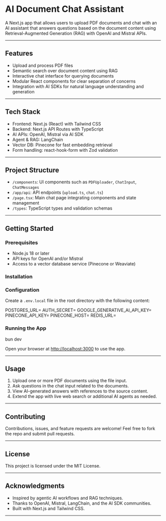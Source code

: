 # AI Document Chat Assistant

A Next.js app that allows users to upload PDF documents and chat with an AI assistant that answers questions based on the document content using Retrieval-Augmented Generation (RAG) with OpenAI and Mistral APIs.

---

## Features

- Upload and process PDF files
- Semantic search over document content using RAG
- Interactive chat interface for querying documents
- Modular React components for clear separation of concerns
- Integration with AI SDKs for natural language understanding and generation

---

## Tech Stack

- Frontend: Next.js (React) with Tailwind CSS
- Backend: Next.js API Routes with TypeScript
- AI APIs: OpenAI, Mistral via AI SDK
- Agent & RAG: LangChain 
- Vector DB: Pinecone for fast embedding retrieval
- Form handling: react-hook-form with Zod validation

---

## Project Structure

- `/components`: UI components such as `PDFUploader`, `ChatInput`, `ChatMessages`
- `/app/api`: API endpoints (`upload.ts`, `chat.ts`)
- `/page.tsx`: Main chat page integrating components and state management
- `/types`: TypeScript types and validation schemas

---

## Getting Started

### Prerequisites

- Node.js 18 or later
- API keys for OpenAI and/or Mistral
- Access to a vector database service (Pinecone or Weaviate)

### Installation


### Configuration

Create a `.env.local` file in the root directory with the following content:

POSTGRES_URL=
AUTH_SECRET=
GOOGLE_GENERATIVE_AI_API_KEY=
PINECONE_API_KEY=
PINECONE_HOST=
REDIS_URL=


### Running the App

bun dev


Open your browser at [http://localhost:3000](http://localhost:3000) to use the app.

---

## Usage

1. Upload one or more PDF documents using the file input.
2. Ask questions in the chat input related to the documents.
3. View AI-generated answers with references to the source content.
4. Extend the app with live web search or additional AI agents as needed.

---

## Contributing

Contributions, issues, and feature requests are welcome! Feel free to fork the repo and submit pull requests.

---

## License

This project is licensed under the MIT License.

---

## Acknowledgments

- Inspired by agentic AI workflows and RAG techniques.
- Thanks to OpenAI, Mistral, LangChain, and the AI SDK communities.
- Built with Next.js and Tailwind CSS.

---
